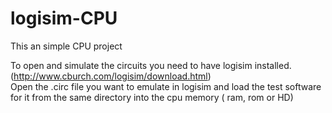 # logisim-CPU

This an simple CPU project 

To open and simulate the circuits you need to have logisim installed.(http://www.cburch.com/logisim/download.html)                  
Open the .circ file you want to emulate in logisim and load the test software for it from the same directory into the cpu memory ( ram, rom or HD)
